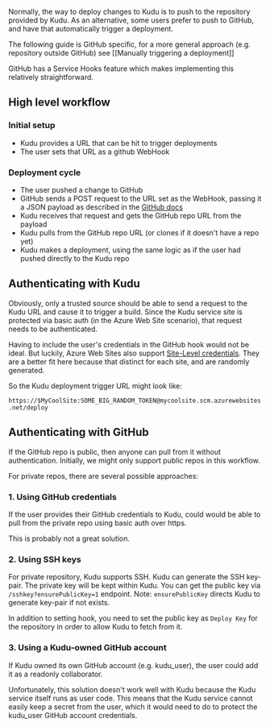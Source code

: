 Normally, the way to deploy changes to Kudu is to push to the repository provided by Kudu. As an alternative, some users prefer to push to GitHub, and have that automatically trigger a deployment.

The following guide is GitHub specific, for a more general approach (e.g. repository outside GitHub) see [[Manually triggering a deployment]]

GitHub has a Service Hooks feature which makes implementing this relatively straightforward.

## High level workflow

### Initial setup

- Kudu provides a URL that can be hit to trigger deployments
- The user sets that URL as a github WebHook


### Deployment cycle

- The user pushed a change to GitHub
- GitHub sends a POST request to the URL set as the WebHook, passing it a JSON payload as described in the [GitHub docs](https://help.github.com/articles/post-receive-hooks)
- Kudu receives that request and gets the GitHub repo URL from the payload
- Kudu pulls from the GitHub repo URL (or clones if it doesn't have a repo yet)
- Kudu makes a deployment, using the same logic as if the user had pushed directly to the Kudu repo


## Authenticating with Kudu

Obviously, only a trusted source should be able to send a request to the Kudu URL and cause it to trigger a build. Since the Kudu service site is protected via basic auth (in the Azure Web Site scenario), that request needs to be authenticated.

Having to include the user's credentials in the GitHub hook would not be ideal. But luckily, Azure Web Sites also support [Site-Level credentials](https://github.com/projectkudu/kudu/wiki/Deployment-credentials). They are a  better fit here because that distinct for each site, and are randomly generated.

So the Kudu deployment trigger URL might look like:

`https://$MyCoolSite:SOME_BIG_RANDOM_TOKEN@mycoolsite.scm.azurewebsites.net/deploy`


## Authenticating with GitHub

If the GitHub repo is public, then anyone can pull from it without authentication. Initially, we might only support public repos in this workflow.

For private repos, there are several possible approaches:

### 1. Using GitHub credentials

If the user provides their GitHub credentials to Kudu, could would be able to pull from the private repo using basic auth over https.

This is probably not a great solution.

### 2. Using SSH keys

For private repository, Kudu supports SSH.  Kudu can generate the SSH key-pair.  The private key will be kept within Kudu.  You can get the public key via `/sshkey?ensurePublicKey=1` endpoint.  Note: `ensurePublicKey` directs Kudu to generate key-pair if not exists.

In addition to setting hook, you need to set the public key as `Deploy Key` for the repository in order to allow Kudu to fetch from it.

### 3. Using a Kudu-owned GitHub account

If Kudu owned its own GitHub account (e.g. kudu_user), the user could add it as a readonly collaborator.

Unfortunately, this solution doesn't work well with Kudu because the Kudu service itself runs as user code. This means that the Kudu service cannot easily keep a secret from the user, which it would need to do to protect the kudu_user GitHub account credentials.